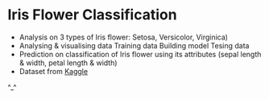 # Iris Flower Classification 

- Analysis on 3 types of Iris flower: Setosa, Versicolor, Virginica)
- Analysing & visualising data
  Training data
  Building model
  Tesing data
- Prediction on classification of Iris flower using its attributes
  (sepal length & width, petal length & width)
- Dataset from [Kaggle](https://www.kaggle.com/datasets/arshid/iris-flower-dataset)

^_^

